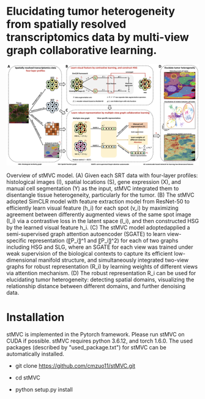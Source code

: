 # Elucidating tumor heterogeneity from spatially resolved transcriptomics data by multi-view graph collaborative learning.

![image](https://github.com/cmzuo11/stMVC/blob/main/Utilities/Main_figure_stMVC.jpg)

Overview of stMVC model. (A) Given each SRT data with four-layer profiles: histological images (I), spatial locations (S), gene expression (X), and manual cell segmentation (Y) as the input, stMVC integrated them to disentangle tissue heterogeneity, particularly for the tumor. (B) The stMVC adopted SimCLR model with feature extraction model from ResNet-50 to efficiently learn visual feature (h_i) for each spot (v_i) by maximizing agreement between differently augmented views of the same spot image (I_i) via a contrastive loss in the latent space (l_i), and then constructed HSG by the learned visual feature h_i. (C) The stMVC model adoptedapplied a semi-supervised graph attention autoencoder (SGATE) to learn view-specific representation (〖P_i〗^1 and 〖P_i〗^2) for each of two graphs including HSG and SLG, where an SGATE for each view was trained under weak supervision of the biological contexts to capture its efficient low-dimensional manifold structure, and simultaneously integrated two-view graphs for robust representation (R_i) by learning weights of different views via attention mechanism. (D) The robust representation R_i can be used for elucidating tumor heterogeneity: detecting spatial domains, visualizing the relationship distance between different domains, and further denoising data.

# Installation

stMVC is implemented in the Pytorch framework. Please run stMVC on CUDA if possible. stMVC requires python 3.6.12, and torch 1.6.0. The used packages (described by "used_package.txt") for stMVC can be automatically installed.

* git clone https://github.com/cmzuo11/stMVC.git

* cd stMVC

* python setup.py install
